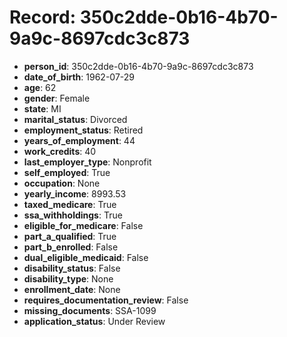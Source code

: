# Record: 350c2dde-0b16-4b70-9a9c-8697cdc3c873

- **person_id**: 350c2dde-0b16-4b70-9a9c-8697cdc3c873
- **date_of_birth**: 1962-07-29
- **age**: 62
- **gender**: Female
- **state**: MI
- **marital_status**: Divorced
- **employment_status**: Retired
- **years_of_employment**: 44
- **work_credits**: 40
- **last_employer_type**: Nonprofit
- **self_employed**: True
- **occupation**: None
- **yearly_income**: 8993.53
- **taxed_medicare**: True
- **ssa_withholdings**: True
- **eligible_for_medicare**: False
- **part_a_qualified**: True
- **part_b_enrolled**: False
- **dual_eligible_medicaid**: False
- **disability_status**: False
- **disability_type**: None
- **enrollment_date**: None
- **requires_documentation_review**: False
- **missing_documents**: SSA-1099
- **application_status**: Under Review